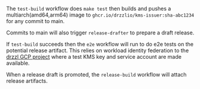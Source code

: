 The `test-build` workflow does `make test` then builds and pushes a
multiarch(amd64,arm64) image to `ghcr.io/drzzlio/kms-issuer:sha-abc1234` for
any commit to main.

Commits to main will also trigger `release-drafter` to prepare a draft release.

If `test-build` succeeds then the `e2e` workflow will run to do e2e tests on
the potential release artifact. This relies on workload identity federation to
the [drzzl GCP project](https://github.com/drzzlio/gitops/tree/master/apps/kmsissuer-test) where a test KMS key and service account are made available.

When a release draft is promoted, the `release-build` workflow will attach
release artifacts.

